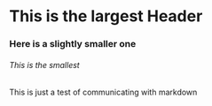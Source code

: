 # This is the largest Header
### Here is a slightly smaller one
###### This is the smallest


This is just a test of communicating with markdown
